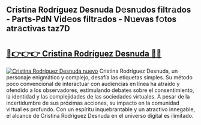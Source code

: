 ## Cristina Rodríguez Desnuda D𝚎sn𝚞dos filtr𝚊dos - Parts-PdN Vid𝚎os filtr𝚊dos - N𝚞evas f𝚘tos atr𝚊ctivas taz7D

# <h2><a href="http://mb1jw1.tromn.icu/?c=Cristina+Rodr%c3%adguez+Desnuda">🔗👉👉👉 Cristina Rodríguez Desnuda 🔗🔗</a></h2>

[![Cristina Rodríguez Desnuda nuevo](https://i.imgur.com/pEAQMta.gif)](http://mb1jw1.tromn.icu/?c=Cristina+Rodr%c3%adguez+Desnuda)
Cristina Rodríguez Desnuda, un personaje enigmático y complejo, desafía las etiquetas simples. Su método poco convencional de interactuar con audiencias en línea ha atraído y ofendido a los observadores, estimulando debates sobre el consentimiento, la identidad y las complejidades de las sociedades virtuales. A pesar de la incertidumbre de sus próximas acciones, su impacto en la comunidad virtual es profundo. Con un espíritu inquebrantable y un atractivo innegable, el alcance de Cristina Rodríguez Desnuda en el universo digital es ilimitado.
